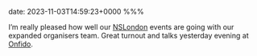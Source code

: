 date: 2023-11-03T14:59:23+0000
%%%

I’m really pleased how well our [NSLondon](https://nslondon.com/) events are going with our expanded organisers team. Great turnout and talks yesterday evening at [Onfido](https://onfido.com/).
